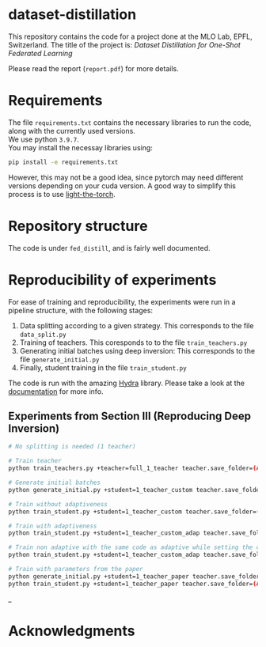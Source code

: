 # dataset-distillation


This repository contains the code for a project done at the MLO Lab, EPFL, Switzerland.
The title of the project is: *Dataset Distillation for One-Shot Federated Learning*

Please read the report (`report.pdf`) for more details.

# Requirements
The file `requirements.txt` contains the necessary libraries to run the code, along with the currently used versions.  
We use python `3.9.7`.  
You may install the necessay libraries using: 
```bash
pip install -e requirements.txt
```
However, this may not be a good idea, since pytorch may need different versions depending on your cuda version. A good way to simplify this process is to use [light-the-torch](https://github.com/pmeier/light-the-torch).

# Repository structure
The code is under `fed_distill`, and is fairly well documented.

# Reproducibility of experiments
For ease of training and reproducibility, the experiments were run in a pipeline structure, with the following stages:
1. Data splitting according to a given strategy. This corresponds to the file `data_split.py`
2. Training of teachers. This coresponds to to the file `train_teachers.py` 
3. Generating initial batches using deep inversion: This corresponds to the file `generate_initial.py`
4. Finally, student training in the file `train_student.py`

The code is run with the amazing [Hydra](https://hydra.cc/) library. Please take a look at the [documentation](https://hydra.cc/docs/intro/) for more info. 
## Experiments from Section III (Reproducing Deep Inversion)

```bash
# No splitting is needed (1 teacher)

# Train teacher
python train_teachers.py +teacher=full_1_teacher teacher.save_folder=(ADD HERE)

# Generate initial batches
python generate_initial.py +student=1_teacher_custom teacher.save_folder=(ADD Here (same as before)) initial.save_path=(ADD HERE)

# Train without adaptiveness
python train_student.py +student=1_teacher_custom teacher.save_folder=(ADD Here (same as before)) initial.save_path=(ADD Here (same as before)) student.save_folder=(ADD HERE)

# Train with adaptiveness
python train_student.py +student=1_teacher_custom_adap teacher.save_folder=(ADD Here (same as before)) initial.save_path=(ADD Here (same as before)) student.save_folder=(ADD HERE)

# Train non adaptive with the same code as adaptive while setting the competition scale to 0
python train_student.py +student=1_teacher_custom_adap teacher.save_folder=(ADD Here (same as before)) initial.save_path=(ADD Here (same as before)) student.save_folder=(ADD HERE) deep_inv.adi.loss.comp_scale=0

# Train with parameters from the paper
python generate_initial.py +student=1_teacher_paper teacher.save_folder=(ADD Here (same as before)) initial.save_path=(ADD HERE)
python train_student.py +student=1_teacher_paper teacher.save_folder=(ADD Here (same as before)) initial.save_path=(ADD Here (same as before)) student.save_folder=(ADD HERE)
```

_
# Acknowledgments
